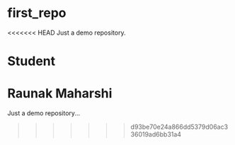 # first_repo
<<<<<<< HEAD
Just a demo repository.

# Student
Raunak Maharshi
=======
Just a demo repository...
>>>>>>> d93be70e24a866dd5379d06ac336019ad6bb31a4

